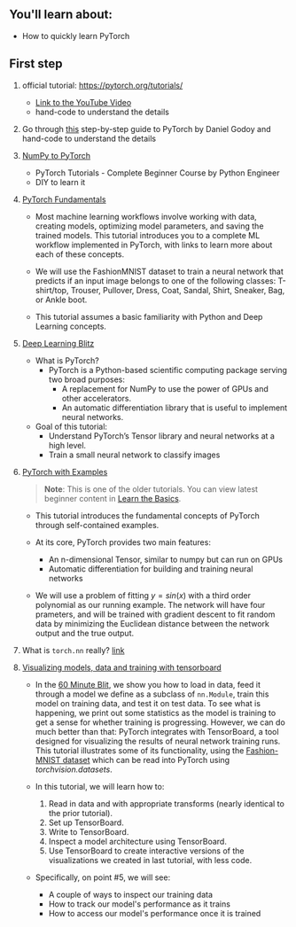 ## You'll learn about:
- How to quickly learn PyTorch

## First step
1. official tutorial: https://pytorch.org/tutorials/
	- [Link to the YouTube Video](https://www.youtube.com/watch?v=TB-G1KqRb5o&t=2394s)
	- hand-code to understand the details 

2. Go through [this](https://towardsdatascience.com/understanding-pytorch-with-an-example-a-step-by-step-tutorial-81fc5f8c4e8e#3a3f) step-by-step guide to PyTorch by Daniel Godoy and hand-code to understand the details 

3. [NumPy to PyTorch](https://www.youtube.com/playlist?list=PLqnslRFeH2UrcDBWF5mfPGpqQDSta6VK4) 
	- PyTorch Tutorials - Complete Beginner Course by Python Engineer
	- DIY to learn it 

4. [PyTorch Fundamentals](https://pytorch.org/tutorials/beginner/basics/intro.html) 

	- Most machine learning workflows involve working with data, creating models, optimizing model parameters, and saving the trained models. This tutorial introduces you to a complete ML workflow implemented in PyTorch, with links to learn more about each of these concepts.

	- We will use the FashionMNIST dataset to train a neural network that predicts if an input image belongs to one of the following classes: T-shirt/top, Trouser, Pullover, Dress, Coat, Sandal, Shirt, Sneaker, Bag, or Ankle boot.

	- This tutorial assumes a basic familiarity with Python and Deep Learning concepts.

5. [Deep Learning Blitz](https://pytorch.org/tutorials/beginner/deep_learning_60min_blitz.html)

	- What is PyTorch?
		- PyTorch is a Python-based scientific computing package serving two broad purposes:
			- A replacement for NumPy to use the power of GPUs and other accelerators.
			- An automatic differentiation library that is useful to implement neural networks.
	- Goal of this tutorial:
		- Understand PyTorch’s Tensor library and neural networks at a high level.
		- Train a small neural network to classify images

6. [PyTorch with Examples](https://pytorch.org/tutorials/beginner/pytorch_with_examples.html)
	> **Note**: This is one of the older tutorials. You can view latest beginner content in [Learn the Basics](https://pytorch.org/tutorials/beginner/basics/intro.html).

	- This tutorial introduces the fundamental concepts of PyTorch through self-contained examples. 

	- At its core, PyTorch provides two main features: 
		- An n-dimensional Tensor, similar to numpy but can run on GPUs 
		- Automatic differentiation for building and training neural networks 

	- We will use a problem of fitting $y = sin(x)$ with a third order polynomial as our running example. The network will have four prameters, and will be trained with gradient descent to fit random data by minimizing the Euclidean distance between the network output and the true output. 

7. What is `torch.nn` really? [link](https://pytorch.org/tutorials/beginner/nn_tutorial.html)

8. [Visualizing models, data and training with tensorboard](https://pytorch.org/tutorials/intermediate/tensorboard_tutorial.html) 
	- In the [60 Minute Blit](https://pytorch.org/tutorials/beginner/deep_learning_60min_blitz.html), we show you how to load in data, feed it through a model we define as a subclass of `nn.Module`, train this model on training data, and test it on test data. To see what is happening, we print out some statistics as the model is training to get a sense for whether training is progressing. However, we can do much better than that: PyTorch integrates with TensorBoard, a tool designed for visualizing the results of neural network training runs. This tutorial illustrates some of its functionality, using the [Fashion-MNIST dataset](https://github.com/zalandoresearch/fashion-mnist) which can be read into PyTorch using *torchvision.datasets*. 

	- In this tutorial, we will learn how to: 
		1. Read in data and with appropriate transforms (nearly identical to the prior tutorial). 
		2. Set up TensorBoard. 
		3. Write to TensorBoard. 
		4. Inspect a model architecture using TensorBoard. 
		5. Use TensorBoard to create interactive versions of the visualizations we created in last tutorial, with less code. 

	- Specifically, on point #5, we will see: 
		* A couple of ways to inspect our training data 
		* How to track our model's performance as it trains 
		* How to access our model's performance once it is trained
